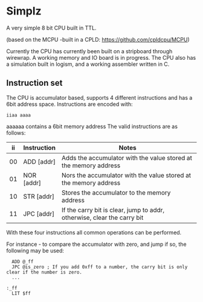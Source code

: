 # Simplz
A very simple 8 bit CPU built in TTL.

(based on the MCPU -built in a CPLD: https://github.com/cpldcpu/MCPU)

Currently the CPU has currently been built on a stripboard through wirewrap. A working memory and IO board is in progress.
The CPU also has a simulation built in logism, and a working assembler written in C.

## Instruction set

The CPU is accumulator based, supports 4 different instructions and has a 6bit address space.
Instructions are encoded with:
``` 
iiaa aaaa
```

aaaaaa contains a 6bit memory address
The valid instructions are as follows:

ii | Instruction| Notes
---|------------|-------
00 | ADD [addr] | Adds the accumulator with the value stored at the memory address
01 | NOR [addr] | Nors the accumulator with the value stored at the memory address
10 | STR [addr] | Stores the accumulator to the memory address
11 | JPC [addr] | If the carry bit is clear, jump to addr, otherwise, clear the carry bit

With these four instructions all common operations can be performed.

For instance - to compare the accumulator with zero, and jump if so, the following may be used:
```
  ADD @_ff
  JPC @is_zero ; If you add 0xff to a number, the carry bit is only clear if the number is zero.
  ...
  
:_ff
  LIT $ff
```

